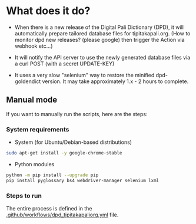 # What does it do?

- When there is a new release of the Digital Pali Dictionary (DPD), it will automatically prepare tailored database files for tipitakapali.org. (How to monitor dpd new releases? (please google) then trigger the Action via webhook etc...)

- It will notify the API server to use the newly generated database files via a curl POST (with a secret UPDATE-KEY)

- It uses a very slow "selenium" way to restore the minified dpd-goldendict version. It may take approximately 1.x - 2 hours to complete.

## Manual mode

If you want to manually run the scripts, here are the steps:

### System requirements

+ System (for Ubuntu/Debian-based distributions)

```bash
sudo apt-get install -y google-chrome-stable
```

+ Python modules

```bash
python -m pip install --upgrade pip
pip install pyglossary bs4 webdriver-manager selenium lxml
```

### Steps to run

The entire process is defined in the [.github/workflows/dpd_tipitakapaliorg.yml](./.github/workflows/dpd_tipitakapaliorg.yml) file.
